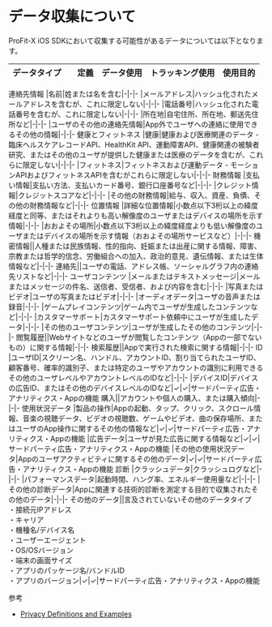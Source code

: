 # データ収集について
  ProFit-X iOS SDKにおいて収集する可能性があるデータについては以下となります。

  データタイプ||定義|データ使用|トラッキング使用|使用目的
  ----|----|----|:----:|:----:|:----:
  連絡先情報
  <sp>|名前|姓または名を含む|-|-|-
  <sp>|メールアドレス|ハッシュ化されたメールアドレスを含むが、これに限定しない|-|-|-
  <sp>|電話番号|ハッシュ化された電話番号を含むが、これに限定しない|-|-|-
  <sp>|所在地|自宅住所、所在地、郵送先住所など|-|-|-
  <sp>|ユーザのその他の連絡先情報|App外でユーザへの連絡に使用できるその他の情報|-|-|-
  健康とフィットネス
  <sp>|健康|健康および医療関連のデータ - 臨床ヘルスケアレコードAPI、HealthKit API、運動障害API、健康関連の被験者研究、またはその他のユーザが提供した健康または医療のデータを含むが、これらに限定しない|-|-|-
  <sp>|フィットネス|フィットネスおよび運動データ - モーションAPIおよびフィットネスAPIを含むがこれらに限定しない|-|-|-
  財務情報
  <sp>|支払い情報|支払い方法、支払いカード番号、銀行口座番号など|-|-|-
  <sp>|クレジット情報|クレジットスコアなど|-|-|-
  <sp>|その他の財務情報|給与、収入、資産、負債、その他の財務情報など|-|-|-
  位置情報
  <sp>|詳細な位置情報|小数点以下3桁以上の緯度経度と同等、またはそれよりも高い解像度のユーザまたはデバイスの場所を示す情報|-|-|-
  <sp>|おおよその場所|小数点以下3桁以上の緯度経度よりも低い解像度のユーザまたはデバイスの場所を示す情報（おおよその場所サービスなど）|-|-|-
  機密情報||人種または民族情報、性的指向、妊娠または出産に関する情報、障害、宗教または哲学的信念、労働組合への加入、政治的意見、遺伝情報、または生体情報など|-|-|-
  連絡先||ユーザの電話、アドレス帳、ソーシャルグラフ内の連絡先リストなど|-|-|-
  ユーザコンテンツ
  <sp>|メールまたはテキストメッセージ|メールまたはメッセージの件名、送信者、受信者、および内容を含む|-|-|-
  <sp>|写真またはビデオ|ユーザの写真またはビデオ|-|-|-
  <sp>|オーディオデータ|ユーザの音声または録音|-|-|-
  <sp>|ゲームプレイコンテンツ|ゲーム内でユーザが生成したコンテンツなど|-|-|-
  <sp>|カスタマーサポート|カスタマーサポート依頼中にユーザが生成したデータ|-|-|-
  <sp>|その他のユーザコンテンツ|ユーザが生成したその他のコンテンツ|-|-|-
  閲覧履歴||Webサイトなどのユーザが閲覧したコンテンツ（Appの一部でないもの）に関する情報|-|-|-
  検索履歴||Appで実行された検索に関する情報|-|-|-
  ID
  <sp>|ユーザID|スクリーン名、ハンドル、アカウントID、割り当てられたユーザID、顧客番号、確率的識別子、または特定のユーザやアカウントの識別に利用できるその他のユーザレベルやアカウントレベルのIDなど|-|-|-
  <sp>|デバイスID|デバイスの広告ID、またはその他のデバイスレベルのIDなど|✓|✓|サードパーティ広告・アナリティクス・Appの機能
  購入||アカウントや個人の購入、または購入傾向|-|-|-
  使用状況データ
  <sp>|製品の操作|Appの起動、タップ、クリック、スクロール情報、音楽の視聴データ、ビデオの視聴数、ゲームやビデオ、曲の保存場所、またはユーザのApp操作に関するその他の情報など|✓|✓|サードパーティ広告・アナリティクス・Appの機能
  <sp>|広告データ|ユーザが見た広告に関する情報など|✓|✓|サードパーティ広告・アナリティクス・Appの機能
  <sp>|その他の使用状況データ|Appのユーザアクティビティに関するその他のデータ|✓|✓|サードパーティ広告・アナリティクス・Appの機能
  診断
  <sp>|クラッシュデータ|クラッシュログなど|-|-|-
  <sp>|パフォーマンスデータ|起動時間、ハング率、エネルギー使用量など|-|-|-
  <sp>|その他の診断データ|Appに関連する技術的診断を測定する目的で収集されたその他のデータ|-|-|-
  その他のデータ||言及されていないその他のデータタイプ<br>・接続元IPアドレス<br>・キャリア<br>・機種名/デバイス名<br>・ユーザーエージェント<br>・OS/OSバージョン<br>・端末の画面サイズ<br>・アプリのパッケージ名/バンドルID<br>・アプリのバージョン|✓|✓|サードパーティ広告・アナリティクス・Appの機能

参考
- [Privacy Definitions and Examples](https://apps.apple.com/story/id1539235847)